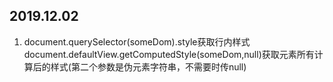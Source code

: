 2019.12.02
---
1. document.querySelector(someDom).style获取行内样式<br/>
   document.defaultView.getComputedStyle(someDom,null)获取元素所有计算后的样式(第二个参数是伪元素字符串，不需要时传null)